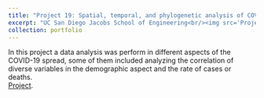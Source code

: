 ```yaml
---
title: "Project 19: Spatial, temporal, and phylogenetic analysis of COVID-19 spread"
excerpt: "UC San Diego Jacobs School of Engineering<br/><img src='Project-19.jpg' width='500' height='300'>"
collection: portfolio
---
```


In this project a data analysis was perform in different aspects of the COVID-19 spread, some of them included analyzing the correlation of diverse variables in the demographic aspect and the rate of cases or deaths.<br/>
<a href="https://github.com/Kevin-Valenzuela/enlace2021_kv">Project<a/>.
